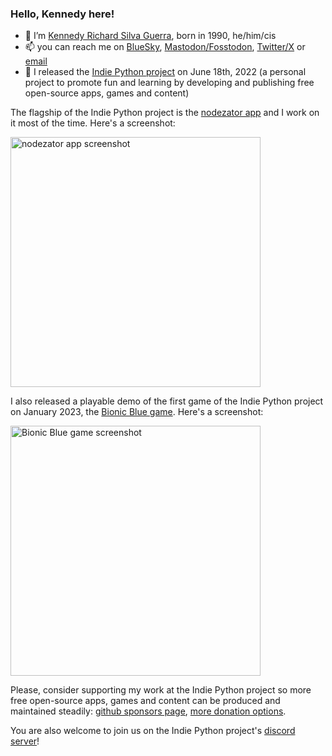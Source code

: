 ### Hello, Kennedy here!

- 🔭 I’m [Kennedy Richard Silva Guerra](https://kennedyrichard.com), born in 1990, he/him/cis
- 📫 you can reach me on [BlueSky](https://bsky.app/profile/kennedyrichard.com), <a rel="me" href="https://fosstodon.org/@KennedyRichard">Mastodon/Fosstodon</a>, [Twitter/X](https://x.com/KennedyRichard) or [email](mailto:kennedy@kennedyrichard.com)
- 🌱 I released the [Indie Python project](https://github.com/IndiePython) on June 18th, 2022 (a personal project to promote fun and learning by developing and publishing free open-source apps, games and content)

The flagship of the Indie Python project is the [nodezator app](https://github.com/IndiePython/nodezator) and I work on it most of the time. Here's a screenshot:

<a href="https://github.com/IndiePython/nodezator"><img alt="nodezator app screenshot" src="https://nodezator.com/images/screenshot.png" style="width:400px;" /></a>

I also released a playable demo of the first game of the Indie Python project on January 2023, the [Bionic Blue game](https://github.com/IndiePython/bionic-blue). Here's a screenshot:

<a href="https://github.com/IndiePython/bionic-blue"><img alt="Bionic Blue game screenshot" src="https://i.imgur.com/WvF1kum.png" style="width:400px;" /></a>

Please, consider supporting my work at the Indie Python project so more free open-source apps, games and content can be produced and maintained steadily: [github sponsors page](https://github.com/sponsors/KennedyRichard), [more donation options](https://indiepython.com/donate).

You are also welcome to join us on the Indie Python project's [discord server](https://indiepython.com/discord)!
